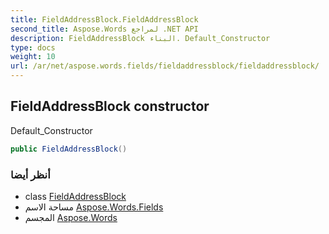 ```yaml
---
title: FieldAddressBlock.FieldAddressBlock
second_title: Aspose.Words لمراجع .NET API
description: FieldAddressBlock البناء. Default_Constructor
type: docs
weight: 10
url: /ar/net/aspose.words.fields/fieldaddressblock/fieldaddressblock/
---
```

## FieldAddressBlock constructor

Default_Constructor

```csharp
public FieldAddressBlock()
```

### أنظر أيضا

* class [FieldAddressBlock](../)
* مساحة الاسم [Aspose.Words.Fields](../../fieldaddressblock/)
* المجسم [Aspose.Words](../../../)


